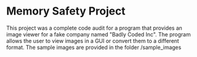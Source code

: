 # Memory Safety Project
This project was a complete code audit for a program that provides an image viewer for a fake company named "Badly Coded Inc".  The program allows the user to view images in a GUI or convert them to a different format.
The sample images are provided in the folder /sample_images
